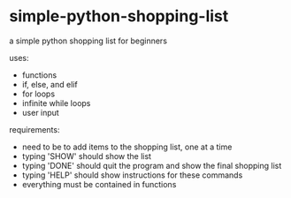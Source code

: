 # simple-python-shopping-list
a simple python shopping list for beginners

uses:
- functions
- if, else, and elif
- for loops
- infinite while loops
- user input

requirements:
- need to be to add items to the shopping list, one at a time
- typing 'SHOW' should show the list
- typing 'DONE' should quit the program and show the final shopping list
- typing 'HELP' should show instructions for these commands
- everything must be contained in functions
